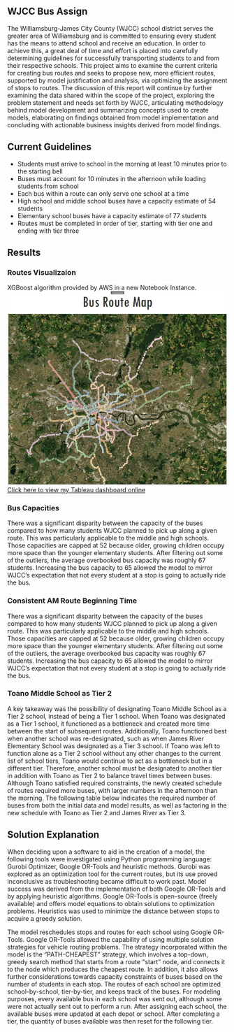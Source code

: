 ## WJCC Bus Assign

The Williamsburg-James City County (WJCC) school district serves the greater area of Williamsburg and is committed to ensuring every student has the means to attend school and receive an education. In order to achieve this, a great deal of time and effort is placed into carefully determining guidelines for successfully transporting students to and from their respective schools. 
This project aims to examine the current criteria for creating bus routes and seeks to propose new, more efficient routes, supported by model justification and analysis, via optimizing the assignment of stops to routes. The discussion of this report will continue by further examining the data shared within the scope of the project, exploring the problem statement and needs set forth by WJCC, articulating methodology behind model development and summarizing concepts used to create models, elaborating on findings obtained from model implementation and concluding with actionable business insights derived from model findings.

## Current Guidelines

- Students must arrive to school in the morning at least 10 minutes prior to the starting bell
- Buses must account for 10 minutes in the afternoon while loading students from school
- Each bus within a route can only serve one school at a time
- High school and middle school buses have a capacity estimate of 54 students
- Elementary school buses have a capacity estimate of 77 students
- Routes must be completed in order of tier, starting with tier one and ending with tier three

## Results

### Routes Visualizaion
XGBoost algorithm provided by AWS in a new Notebook Instance.
![Route Maps](images/Routes.JPG)
<br/>
[Click here to view my Tableau dashboard online](https://public.tableau.com/views/WJCCBusRouteMap/Dashboard1?:language=zh-Hans&:display_count=y&publish=yes&:origin=viz_share_link)

### Bus Capacities
There was a significant disparity between the capacity of the buses compared to how many students WJCC planned to pick up along a given route. This was particularly applicable to the middle and high schools. Those capacities are capped at 52 because older, growing children occupy more space than the younger elementary students. After filtering out some of the outliers, the average overbooked bus capacity was roughly 67 students. Increasing the bus capacity to 65 allowed the model to mirror WJCC’s expectation that not every student at a stop is going to actually ride the bus.

### Consistent AM Route Beginning Time
There was a significant disparity between the capacity of the buses compared to how many students WJCC planned to pick up along a given route. This was particularly applicable to the middle and high schools. Those capacities are capped at 52 because older, growing children occupy more space than the younger elementary students. After filtering out some of the outliers, the average overbooked bus capacity was roughly 67 students. Increasing the bus capacity to 65 allowed the model to mirror WJCC’s expectation that not every student at a stop is going to actually ride the bus.

### Toano Middle School as Tier 2
 A key takeaway was the possibility of designating Toano Middle School as a Tier 2 school, instead of being a Tier 1 school. When Toano was designated as a Tier 1 school, it functioned as a bottleneck and created more time between the start of subsequent routes. Additionally, Toano functioned best when another school was re-designated, such as when James River Elementary School was designated as a Tier 3 school. If Toano was left to function alone as a Tier 2 school without any other changes to the current list of school tiers, Toano would continue to act as a bottleneck but in a different tier. Therefore, another school must be designated to another tier in addition with Toano as Tier 2 to balance travel times between buses. 
Although Toano satisfied required constraints, the newly created schedule of routes required more buses, with larger numbers in the afternoon than the morning. The following table below indicates the required number of buses from both the initial data and model results, as well as factoring in the new schedule with Toano as Tier 2 and James River as Tier 3.


## Solution Explanation

When deciding upon a software to aid in the creation of a model, the following tools were investigated using Python programming language: Gurobi Optimizer, Google OR-Tools and heuristic methods. Gurobi was explored as an optimization tool for the current routes, but its use proved inconclusive as troubleshooting became difficult to work past. Model success was derived from the implementation of both Google OR-Tools and by applying heuristic algorithms. Google OR-Tools is open-source (freely available) and offers model equations to obtain solutions to optimization problems. Heuristics was used to minimize the distance between stops to acquire a greedy solution.

The model reschedules stops and routes for each school using Google OR-Tools. Google OR-Tools allowed the capability of using multiple solution strategies for vehicle routing problems. The strategy incorporated within the model is the “PATH-CHEAPEST” strategy, which involves a top-down, greedy search method that starts from a route "start" node, and connects it to the node which produces the cheapest route. In addition, it also allows further considerations towards capacity constraints of buses based on the number of students in each stop. The routes of each school are optimized school-by-school, tier-by-tier, and keeps track of the buses. For modeling purposes, every available bus in each school was sent out, although some were not actually sent out to perform a run. After assigning each school, the available buses were updated at each depot or school. After completing a tier, the quantity of buses available was then reset for the following tier.




